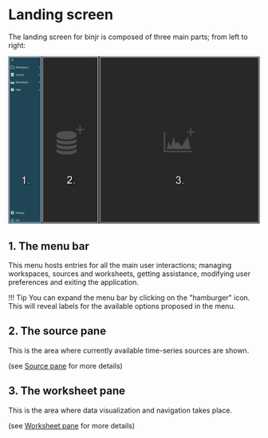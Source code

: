 # Landing screen

<style>
    video {
        width: 100%;
        height: auto;
        box-shadow: 0 0 .2rem rgba(0, 0, 0, .1), 0 .2rem .4rem rgba(0, 0, 0, .2);
    }
</style>

The landing screen for binjr is composed of three main parts; from left to right:

![landing page](../../assets/images/landing-page.png)

## 1. The menu bar

This menu hosts entries for all the main user interactions; managing workspaces, sources and worksheets, getting 
assistance, modifying user preferences and exiting the application.

!!! Tip
    You can expand the menu bar by clicking on the "hamburger" icon. This will reveal labels for the available options 
    proposed in the menu.
    
## 2. The source pane

This is the area where currently available time-series sources are shown.

(see [Source pane](sources.md) for more details)


## 3. The worksheet pane

This is the area where data visualization and navigation takes place.

(see [Worksheet pane](worksheets.md) for more details)
